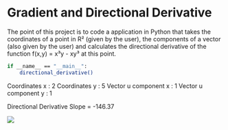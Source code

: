 # Gradient and Directional Derivative 

The point of this project is to code a application in Python that takes the coordinates of a point in R² (given by the user), the components of a vector (also given by the user) and calculates the directional derivative of the function f(x,y) = x³y - xy³ at this point.

```bash
if __name__ == "__main__":
    directional_derivative()
```

Coordinates x : 2
Coordinates y : 5
Vector u component x : 1
Vector u component y : 1

Directional Derivative Slope = -146.37

![](example.gif)

